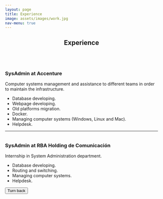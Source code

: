```yaml
---
layout: page
title: Experience
image: assets/images/work.jpg
nav-menu: true
---
```


<!-- Main -->
<div id="main" class="alt">

<!-- Experience -->
<section id="one">
	<div class="inner">
		<header class="major">
			<h1>Experience</h1>
		</header>

<!-- Content -->
<!-- Accenture -->
<div class="6u 12u$(small)">
<p><span class="image right"><img src="{% link assets/images/logoaccenture.png %}" alt="" /></span>
		<h3>SysAdmin at Accenture</h3>
		Computer systems management and assistance to different teams in order to maintain the infrastructure. 
		</p>
		<ul>
			<li>Database developing.</li>
			<li>Webpage developing.</li>
			<li>Old platforms migration.</li>
			<li>Docker.</li>
			<li>Managing computer systems (Windows, Linux and Mac).</li>
			<li>Helpdesk.</li>
		</ul>
</div>
<!-- End Accenture -->
<hr>

<!-- Internship Description -->
<div class="6u 12u$(small)">
<p><span class="image right"><img src="{% link assets/images/rba.png %}" alt="" /></span>
		<h3>SysAdmin at RBA Holding de Comunicación</h3>
		<p>Internship in System Administration department.</p>
		<ul>
			<li>Database developing.</li>
			<li>Routing and switching.</li>
			<li>Managing computer systems.</li>
			<li>Helpdesk.</li>
		</ul>
		</p>
</div>
<!-- End Internship Description -->

<!-- Turn back button -->
<div>
  <input class="back" type="button" name="turn" value="Turn back" onclick="history.back()"/>
</div>
<!-- End turn back button -->